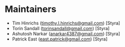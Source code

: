 # Maintainers

- Tim Hinrichs (timothy.l.hinrichs@gmail.com) [Styra]
- Torin Sandall (torinsandall@gmail.com) [Styra]
- Ashutosh Narkar (anarkar4387@gmail.com) [Styra]
- Patrick East (east.patrick@gmail.com) [Styra]
